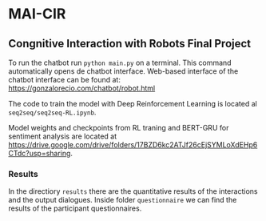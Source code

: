 # MAI-CIR
## Congnitive Interaction with Robots Final Project

To run the chatbot run `python main.py` on a terminal. This command automatically opens de chatbot interface. Web-based interface of the chatbot interface can be found at: https://gonzalorecio.com/chatbot/robot.html

The code to train the model with Deep Reinforcement Learning is located al `seq2seq/seq2seq-RL.ipynb`.

Model weights and checkpoints from RL traning and BERT-GRU for sentiment analysis are located at https://drive.google.com/drive/folders/17BZD6kc2ATJf26cEjSYMLoXdEHp6CTdc?usp=sharing.


### Results

In the directiory `results` there are the quantitative results of the interactions and the output dialogues. Inside folder `questionnaire` we can find the results of the participant questionnaires.

